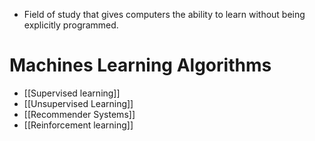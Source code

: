 - Field of study that gives computers the ability to learn without being explicitly programmed.

# Machines Learning Algorithms

- [[Supervised learning]]
- [[Unsupervised Learning]]
- [[Recommender Systems]]
- [[Reinforcement learning]]

